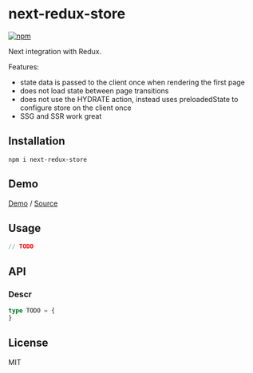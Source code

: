 # next-redux-store

[![npm](https://img.shields.io/npm/v/next-redux-store.svg)](https://www.npmjs.com/package/next-redux-store)

Next integration with Redux.

Features:
- state data is passed to the client once when rendering the first page
- does not load state between page transitions
- does not use the HYDRATE action, instead uses preloadedState to configure store on the client once
- SSG and SSR work great

## Installation
  
```
npm i next-redux-store
```

## Demo

[Demo](https://fakundo.github.io/next-redux-store/)
/
[Source](https://github.com/fakundo/next-redux-store/tree/master/packages/docs)

## Usage

```js
// TODO
```

## API

### Descr

```ts
type TODO = {
}
```

## License

MIT
